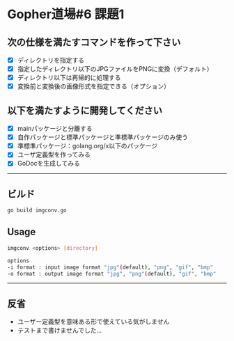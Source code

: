 # Gopher道場#6 課題1

## 次の仕様を満たすコマンドを作って下さい
- [x] ディレクトリを指定する
- [x] 指定したディレクトリ以下のJPGファイルをPNGに変換（デフォルト）
- [x] ディレクトリ以下は再帰的に処理する
- [x] 変換前と変換後の画像形式を指定できる（オプション）

## 以下を満たすように開発してください
- [x] mainパッケージと分離する
- [x] 自作パッケージと標準パッケージと準標準パッケージのみ使う
- [x] 準標準パッケージ：golang.org/x以下のパッケージ
- [x] ユーザ定義型を作ってみる
- [x] GoDocを生成してみる

----

## ビルド

```sh
go build imgconv.go
```

## Usage

```sh
imgconv <options> [directory]

options
-i format : input image format "jpg"(default), "png", "gif", "bmp"
-o format : output image format "jpg", "png"(default), "gif", "bmp"
```

----

## 反省
* ユーザー定義型を意味ある形で使えている気がしません
* テストまで書けませんでした…
